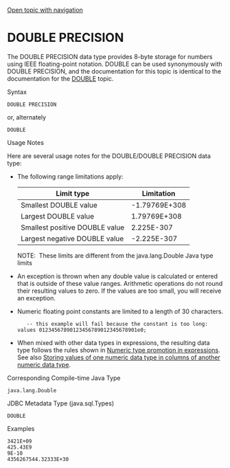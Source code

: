 [Open topic with navigation](../../../index.html#Shared/SQLReference/DataTypes/DoublePrecision.html)

<a href="" id="DataTypes.DoublePrecision"></a>[]()DOUBLE PRECISION
==================================================================

The <span class="CodeFont">DOUBLE PRECISION</span> data type provides 8-byte storage for numbers using IEEE floating-point notation. <span class="CodeFont">DOUBLE</span> can be used synonymously with <span class="CodeFont">DOUBLE PRECISION</span>, and the documentation for this topic is identical to the documentation for the <span class="CodeFont">[DOUBLE](Double.html)</span> topic.

Syntax

``` FcnSyntax
DOUBLE PRECISION
```

or, alternately

``` FcnSyntax
DOUBLE
```

Usage Notes

Here are several usage notes for the <span class="CodeFont">DOUBLE</span>/<span class="CodeFont">DOUBLE PRECISION</span> data type:

-   The following range limitations apply:

    | Limit type                                                   | Limitation    |
    |--------------------------------------------------------------|---------------|
    | Smallest <span class="CodeFont">DOUBLE</span> value          | -1.79769E+308 |
    | Largest <span class="CodeFont">DOUBLE</span> value           | 1.79769E+308  |
    | Smallest positive <span class="CodeFont">DOUBLE</span> value | 2.225E-307    |
    | Largest negative <span class="CodeFont">DOUBLE</span> value  | -2.225E-307   |

    <span class="autonumber"><span class="noteAutoNum">NOTE:  </span></span>These limits are different from the java.lang.Double Java type limits

-   An exception is thrown when any double value is calculated or entered that is outside of these value ranges. Arithmetic operations <span class="BoldFont">do not</span> round their resulting values to zero. If the values are too small, you will receive an exception.
-   Numeric floating point constants are limited to a length of 30 characters.
    ``` Example
       -- this example will fail because the constant is too long:
    values 01234567890123456789012345678901e0;
    ```

-   When mixed with other data types in expressions, the resulting data type follows the rules shown in [Numeric type promotion in expressions](Intro.NumericTypes.html#NumericTypePromotion). See also [Storing values of one numeric data type in columns of another numeric data type](Intro.NumericTypes.html#StoringValues).

Corresponding Compile-time Java Type

``` FcnSyntax
java.lang.Double
```

JDBC Metadata Type (java.sql.Types)

``` FcnSyntax
DOUBLE
```

Examples

``` Example
3421E+09
425.43E9
9E-10
4356267544.32333E+30
```

 


